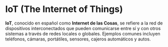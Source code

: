 # IoT (The Internet of Things)

**IoT**, conocido en español como **Internet de las Cosas**, se refiere a la red de dispositivos interconectados que pueden comunicarse entre sí y con otros sistemas a través de redes locales o globales. Ejemplos comunes incluyen teléfonos, cámaras, portátiles, sensores, cajeros automáticos y autos.
